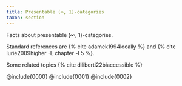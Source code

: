```yaml
---
title: Presentable (∞, 1)-categories
taxon: section
---
```


Facts about presentable (∞, 1)-categories.

Standard references are {% cite adamek1994locally %} and
{% cite lurie2009higher -L chapter -l 5 %}.

Some related topics {% cite diliberti22biaccessible %}

@include{0000}
@include{0001}
@include{0002}

